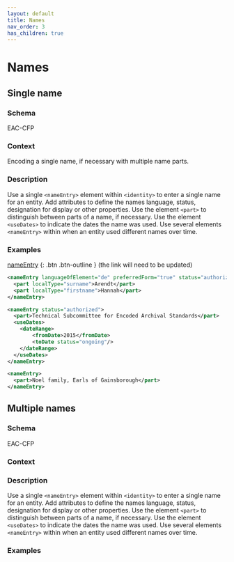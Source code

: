 ```yaml
---
layout: default
title: Names
nav_order: 3
has_children: true
---
```


# Names

## Single name
### Schema
EAC-CFP
### Context
Encoding a single name, if necessary with multiple name parts.
### Description
Use a single `<nameEntry>` element within `<identity>` to enter a single name for an entity. Add attributes to define the names language, status, designation for display or other properties. 
Use the element `<part>` to distinguish between parts of a name, if necessary.
Use the element `<useDates>` to indicate the dates the name was used.
Use several elements `<nameEntry>` within <identity> when an entity used different names over time.

### Examples
[nameEntry](https://eac.staatsbibliothek-berlin.de/schema/taglibrary/cpfTagLibrary2021Draft_EN.html#elem-nameEntry)
{: .btn .btn-outline }
(the link will need to be updated)


```xml
<nameEntry languageOfElement="de" preferredForm="true" status="authorized">
  <part localType="surname">Arendt</part>
  <part localType="firstname">Hannah</part>
</nameEntry>
```

```xml
<nameEntry status="authorized">
  <part>Technical Subcommittee for Encoded Archival Standards</part>
  <useDates>
    <dateRange>
        <fromDate>2015</fromDate>
        <toDate status="ongoing"/>
    </dateRange>
  </useDates>
</nameEntry>
```

```xml
<nameEntry>
  <part>Noel family, Earls of Gainsborough</part>
</nameEntry>
```

## Multiple names
### Schema
EAC-CFP
### Context

### Description
Use a single `<nameEntry>` element within `<identity>` to enter a single name for an entity. Add attributes to define the names language, status, designation for display or other properties. 
Use the element `<part>` to distinguish between parts of a name, if necessary.
Use the element `<useDates>` to indicate the dates the name was used.
  Use several elements `<nameEntry>` within <identity> when an entity used different names over time.
### Examples
